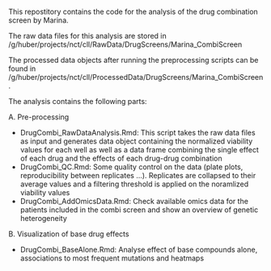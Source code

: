This repostitory contains the code for the analysis of the drug combination screen by Marina.

The raw data files for this analysis are stored in /g/huber/projects/nct/cll/RawData/DrugScreens/Marina_CombiScreen

The processed data objects after running the preprocessing scripts can be found in /g/huber/projects/nct/cll/ProcessedData/DrugScreens/Marina_CombiScreen.

The analysis contains the following parts:

A. Pre-processing
- DrugCombi_RawDataAnalysis.Rmd: This script takes the raw data files as input and generates data object containing the normalized viability values for each well as well as a data frame combining the single effect of each drug and the effects of each drug-drug combination
- DrugCombi_QC.Rmd: Some quality control on the data (plate plots, reproducibility between replicates ...). Replicates are collapsed to their average values and a filtering threshold is applied on the noramlized viability values
- DrugCombi_AddOmicsData.Rmd: Check available omics data for the patients included in the combi screen and show an overview of genetic heterogeneity

B. Visualization of base drug effects
- DrugCombi_BaseAlone.Rmd: Analyse effect of base compounds alone, associations to most frequent mutations and heatmaps


